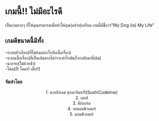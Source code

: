 <h1>เกมนี้!! ไม่มีอะไรดี</h1>
  เป็นเกมกากๆ ที่ให้คุณสามารถเพื่อทำให้คุณ(คล้าย)เครียด เกมนี้มีชื่อว่า"My Dog (is) My Life"

<h2>เกมดีขนาดนี้มีทั้ง</h2>
  -ระบบตัวเลือก(ที่ไม่ส่งผลอะไรกับเนื้อเรื่อง)<br>
  -ระบบเนื้อเรื่อง(ที่เป็นเส้นตรงไม่ว่าจะทำไรมันก็จะกลับมาที่เดิม)<br>
  -ฉากจบ(ไม่ด้วยซ้ำ)<br>
  -โค้ด(ที่! โคตร! เxี้ย!!)

<h3>จัดทำโดย</h3>
<center>
    1. นายถิรเดช สุภดาจันสารี(SushiCodelnw)<br>
    2. เมาส์<br>
    3. คีย์บอร์ด<br>
    4. จอคอมพิวเตอร์<br>
    5. คอมพิวเตอร์
</center>
